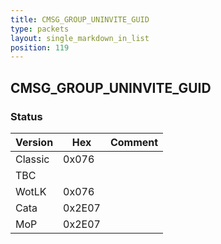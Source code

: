 ```yaml
---
title: CMSG_GROUP_UNINVITE_GUID
type: packets
layout: single_markdown_in_list
position: 119
---
```


## CMSG_GROUP_UNINVITE_GUID

### Status

Version    | Hex        | Comment
---------- | ---------- | ---------- 
Classic    | 0x076      | 
TBC        |            |
WotLK      | 0x076      | 
Cata       | 0x2E07     | 
MoP        | 0x2E07     | 